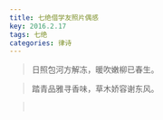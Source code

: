 ```yaml
---
title: 七绝借学友照片偶感
key: 2016.2.17
tags: 七绝
categories: 律诗
---
```


<blockquote class="blockquote-center">日照包河方解冻，暖吹嫩柳已春生。
</blockquote>
<blockquote class="blockquote-center">踏青品雅寻香味，草木娇容谢东风。
</blockquote>
<blockquote class="blockquote-center"></br>
</blockquote>
